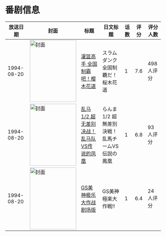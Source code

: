 # 番剧信息

|放送日期|封面|标题|日文标题|话数|评分|评分人数|
|---|---|---|---|---|---|---|
|1994-08-20|<img src="//lain.bgm.tv/pic/cover/c/ee/23/3732_7mMU2.jpg" alt="封面" style="width:150px;height:200px;object-fit:cover;">|[灌篮高手 全国制霸吧！樱木花道](https://bangumi.tv/subject/3732)|スラムダンク 全国制覇だ！桜木花道|1|7.6|498人评分|
|1994-08-20|<img src="//lain.bgm.tv/pic/cover/c/e9/20/22510_bgdvv.jpg" alt="封面" style="width:150px;height:200px;object-fit:cover;">|[乱马1/2 超无差别决战！乱马队VS传说的凤凰](https://bangumi.tv/subject/22510)|らんま1/2 超無差別決戦！乱馬チームVS伝説の鳳凰|1|6.8|93人评分|
|1994-08-20|<img src="//lain.bgm.tv/pic/cover/c/24/0d/76805_wJFL8.jpg" alt="封面" style="width:150px;height:200px;object-fit:cover;">|[GS美神极乐大作战 剧场版](https://bangumi.tv/subject/76805)|GS美神 極楽大作戦!!|1|6.4|24人评分|
